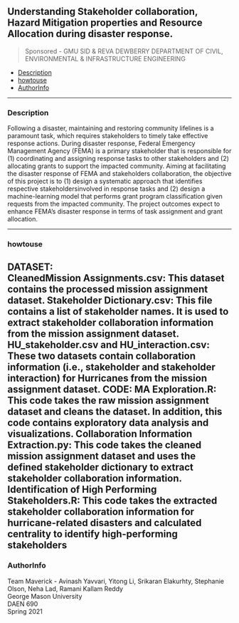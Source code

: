 
## Understanding Stakeholder collaboration, Hazard Mitigation properties and Resource Allocation during disaster response.
> Sponsored - GMU SID & REVA DEWBERRY DEPARTMENT OF CIVIL, ENVIRONMENTAL & INFRASTRUCTURE ENGINEERING


- [Description](#Description)
- [howtouse](#howtouse)
- [AuthorInfo](#AuthorInfo)


<!-- toc -->
----
### Description

Following a disaster, maintaining and restoring community lifelines is a paramount task, which requires stakeholders to timely take effective response actions. During disaster response, Federal Emergency Management Agency (FEMA) is a primary stakeholder that is responsible for (1) coordinating and assigning response tasks to other stakeholders and (2) allocating grants to support the impacted community. Aiming at facilitating the disaster response of FEMA and stakeholders collaboration, the objective of this project is
to (1) design a systematic approach that identifies respective stakeholdersinvolved in response tasks and (2) design a machine-learning model that performs grant program classification given requests from the impacted community. The project outcomes expect to enhance FEMA’s disaster response in terms of task assignment and grant allocation.


----
### howtouse

DATASET: </br>
CleanedMission Assignments.csv: 
This dataset contains the processed mission assignment dataset. 
Stakeholder Dictionary.csv:
This file contains a list of stakeholder names. It is used to extract stakeholder collaboration information from the mission assignment dataset. 
HU_stakeholder.csv and HU_interaction.csv: These two datasets contain collaboration information (i.e., stakeholder and stakeholder interaction) for Hurricanes from the mission assignment dataset.
CODE:
MA Exploration.R: This code takes the raw mission assignment dataset and cleans the dataset. In addition, this code contains exploratory data analysis and visualizations.
Collaboration Information Extraction.py: This code takes the cleaned mission assignment dataset and uses the defined stakeholder dictionary to extract stakeholder collaboration information.
Identification of High Performing Stakeholders.R: This code takes the extracted stakeholder collaboration information for hurricane-related disasters and calculated centrality to identify high-performing stakeholders
----
### AuthorInfo
Team Maverick - Avinash Yavvari, Yitong Li, Srikaran Elakurhty, Stephanie Olson, Neha Lad, Ramani Kallam Reddy<br/>
George Mason University<br/>
DAEN 690<br/>
Spring 2021<br/>
